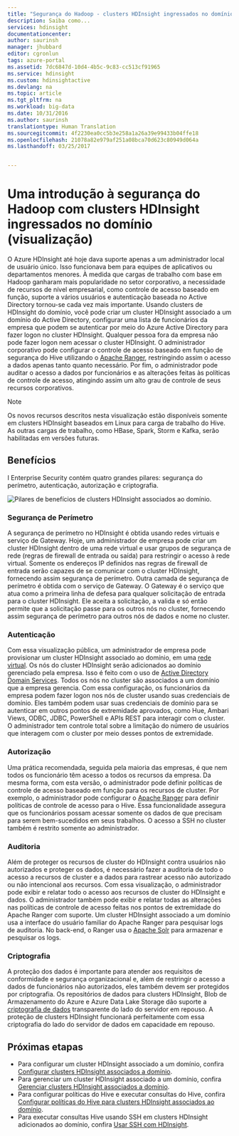 ```yaml
---
title: "Segurança do Hadoop - clusters HDInsight ingressados no domínio - Azure | Microsoft Docs"
description: Saiba como...
services: hdinsight
documentationcenter: 
author: saurinsh
manager: jhubbard
editor: cgronlun
tags: azure-portal
ms.assetid: 7dc6847d-10d4-4b5c-9c83-cc513cf91965
ms.service: hdinsight
ms.custom: hdinsightactive
ms.devlang: na
ms.topic: article
ms.tgt_pltfrm: na
ms.workload: big-data
ms.date: 10/31/2016
ms.author: saurinsh
translationtype: Human Translation
ms.sourcegitcommit: 4f2230ea0cc5b3e258a1a26a39e99433b04ffe18
ms.openlocfilehash: 21078a82e979af251a08bca70d623c80949d064a
ms.lasthandoff: 03/25/2017


---
```

# <a name="an-introduction-to-hadoop-security-with-domain-joined-hdinsight-clusters-preview"></a>Uma introdução à segurança do Hadoop com clusters HDInsight ingressados no domínio (visualização)

O Azure HDInsight até hoje dava suporte apenas a um administrador local de usuário único. Isso funcionava bem para equipes de aplicativos ou departamentos menores. À medida que cargas de trabalho com base em Hadoop ganharam mais popularidade no setor corporativo, a necessidade de recursos de nível empresarial, como controle de acesso baseado em função, suporte a vários usuários e autenticação baseada no Active Directory tornou-se cada vez mais importante. Usando clusters de HDInsight do domínio, você pode criar um cluster HDInsight associado a um domínio do Active Directory, configurar uma lista de funcionários da empresa que podem se autenticar por meio do Azure Active Directory para fazer logon no cluster HDInsight. Qualquer pessoa fora da empresa não pode fazer logon nem acessar o cluster HDInsight. O administrador corporativo pode configurar o controle de acesso baseado em função de segurança do Hive utilizando o [Apache Ranger](http://hortonworks.com/apache/ranger/), restringindo assim o acesso a dados apenas tanto quanto necessário. Por fim, o administrador pode auditar o acesso a dados por funcionários e as alterações feitas às políticas de controle de acesso, atingindo assim um alto grau de controle de seus recursos corporativos.

> [!NOTE]
> Os novos recursos descritos nesta visualização estão disponíveis somente em clusters HDInsight baseados em Linux para carga de trabalho do Hive. As outras cargas de trabalho, como HBase, Spark, Storm e Kafka, serão habilitadas em versões futuras.
>
>

## <a name="benefits"></a>Benefícios
I Enterprise Security contém quatro grandes pilares: segurança do perímetro, autenticação, autorização e criptografia.

![Pilares de benefícios de clusters HDInsight associados ao domínio](./media/hdinsight-domain-joined-introduction/hdinsight-domain-joined-four-pillars.png).

### <a name="perimeter-security"></a>Segurança de Perímetro
A segurança de perímetro no HDInsight é obtida usando redes virtuais e serviço de Gateway. Hoje, um administrador de empresa pode criar um cluster HDInsight dentro de uma rede virtual e usar grupos de segurança de rede (regras de firewall de entrada ou saída) para restringir o acesso à rede virtual. Somente os endereços IP definidos nas regras de firewall de entrada serão capazes de se comunicar com o cluster HDInsight, fornecendo assim segurança de perímetro. Outra camada de segurança de perímetro é obtida com o serviço de Gateway. O Gateway é o serviço que atua como a primeira linha de defesa para qualquer solicitação de entrada para o cluster HDInsight. Ele aceita a solicitação, a valida e só então permite que a solicitação passe para os outros nós no cluster, fornecendo assim segurança de perímetro para outros nós de dados e nome no cluster.

### <a name="authentication"></a>Autenticação
Com essa visualização pública, um administrador de empresa pode provisionar um cluster HDInsight associado ao domínio, em uma [rede virtual](https://azure.microsoft.com/services/virtual-network/). Os nós do cluster HDInsight serão adicionados ao domínio gerenciado pela empresa. Isso é feito com o uso de [Active Directory Domain Services](../active-directory-domain-services/active-directory-ds-overview.md). Todos os nós no cluster são associados a um domínio que a empresa gerencia. Com essa configuração, os funcionários da empresa podem fazer logon nos nós de cluster usando suas credenciais de domínio. Eles também podem usar suas credenciais de domínio para se autenticar em outros pontos de extremidade aprovados, como Hue, Ambari Views, ODBC, JDBC, PowerShell e APIs REST para interagir com o cluster. O administrador tem controle total sobre a limitação do número de usuários que interagem com o cluster por meio desses pontos de extremidade.

### <a name="authorization"></a>Autorização
Uma prática recomendada, seguida pela maioria das empresas, é que nem todos os funcionário têm acesso a todos os recursos da empresa. Da mesma forma, com esta versão, o administrador pode definir políticas de controle de acesso baseado em função para os recursos de cluster. Por exemplo, o administrador pode configurar o [Apache Ranger](http://hortonworks.com/apache/ranger/) para definir políticas de controle de acesso para o Hive. Essa funcionalidade assegura que os funcionários possam acessar somente os dados de que precisam para serem bem-sucedidos em seus trabalhos. O acesso a SSH no cluster também é restrito somente ao administrador.

### <a name="auditing"></a>Auditoria
Além de proteger os recursos de cluster do HDInsight contra usuários não autorizados e proteger os dados, é necessário fazer a auditoria de todo o acesso a recursos de cluster e a dados para rastrear acesso não autorizado ou não intencional aos recursos. Com essa visualização, o administrador pode exibir e relatar todo o acesso aos recursos de cluster do HDInsight e dados. O administrador também pode exibir e relatar todas as alterações nas políticas de controle de acesso feitas nos pontos de extremidade do Apache Ranger com suporte. Um cluster HDInsight associado a um domínio usa a interface do usuário familiar do Apache Ranger para pesquisar logs de auditoria. No back-end, o Ranger usa o [Apache Solr](http://hortonworks.com/apache/solr/) para armazenar e pesquisar os logs.

### <a name="encryption"></a>Criptografia
A proteção dos dados é importante para atender aos requisitos de conformidade e segurança organizacional e, além de restringir o acesso a dados de funcionários não autorizados, eles também devem ser protegidos por criptografia. Os repositórios de dados para clusters HDInsight, Blob de Armazenamento do Azure e Azure Data Lake Storage dão suporte a [criptografia de dados](../storage/storage-service-encryption.md) transparente do lado do servidor em repouso. A proteção de clusters HDInsight funcionará perfeitamente com essa criptografia do lado do servidor de dados em capacidade em repouso.

## <a name="next-steps"></a>Próximas etapas
* Para configurar um cluster HDInsight associado a um domínio, confira [Configurar clusters HDInsight associados a domínio](hdinsight-domain-joined-configure.md).
* Para gerenciar um cluster HDInsight associado a um domínio, confira [Gerenciar clusters HDInsight associados a domínio](hdinsight-domain-joined-manage.md).
* Para configurar políticas do Hive e executar consultas do Hive, confira [Configurar políticas do Hive para clusters HDInsight associados ao domínio](hdinsight-domain-joined-run-hive.md).
* Para executar consultas Hive usando SSH em clusters HDInsight adicionados ao domínio, confira [Usar SSH com HDInsight](hdinsight-hadoop-linux-use-ssh-unix.md#domainjoined).

